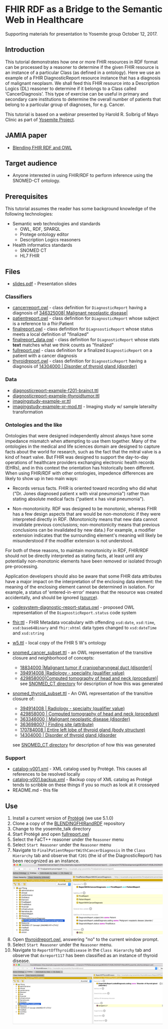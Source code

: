 # FHIR RDF as a Bridge to the Semantic Web in Healthcare
Supporting materials for presentation to Yosemite group  October 12, 2017.


## Introduction
This tutorial demonstrates how one or more FHIR resources in RDF format can be processed by a reasoner to determine if the given FHIR resource is an instance of a particular Class (as defined in a ontology). Here we use an example of a FHIR DiagnosticReport resource instance that has a diagnosis of malignant neoplasm. We shall feed this FHIR resource into a Description Logics (DL) reasoner to determine if it belongs to a Class called ‘CancerDiagnosis’. This type of exercise can be useful in primary and secondary care institutions to determine the overall number of patients that belong to a particular group of diagnoses, for e.g. Cancer.

This tutorial is based on a webinar presented by Harold R. Solbrig of Mayo Clinic as part of [Yosemite Project](http://yosemiteproject.org/fhir-rdf-as-a-bridge-to-the-semantic-web-in-healthcare/).


## JAMIA paper
* [Blending FHIR RDF and OWL](http://www.swat4ls.org/wp-content/uploads/2017/11/SWAT4LS-2017_paper_28.pdf)

## Target audience
* Anyone interested in using FHIR/RDF to perform inference using the SNOMED-CT ontology.

## Prerequisites
This tutorial assumes the reader has some background knowledge of the following technologies:
* Semantic web technologies and standards
  * OWL, RDF, SPARQL
  * Protege ontology editor
  * Description Logics reasoners
* Health informatics standards
  * SNOMED CT
  * HL7 FHIR


## Files
* [slides.pdf](slides.pdf) - Presentation slides

### Classifiers
* [cancerreport.owl](cancerreport.owl) - class definition for `DiagnosticReport` having a diagnosis of [346325008| Malignant neoplastic disease|](http://snomed.info/id/346325008)
* [patientreport.owl](patientreport.owl) - class definition for `DiagnosticReport` whose subject is a reference to a fhir:Patient
* [finalreport.owl](finalreport.owl) - class definition for `DiagnsosticReport` whose status meets a local definition of "finalized"
* [finalreport_data.owl](finalreport_data.owl) - class definition for `DiagnosticReport` whose stats **text** matches what we think counts as "finalized"
* [fullreport.owl](fullreport.owl) - class definition for a finalized `DiagnosticReport` on a patient with a cancer diagnosis
* [thyroidreport.owl](thyroidreport.owl) - class definition for `DiagnosticReport` having a diagnosis of [14304000 | Disorder of thyroid gland (disorder)](http://snomed.info/id/14304000)

### Data
* [diagnosticreport-example-f201-brainct.ttl](diagnosticreport-example-f201-brainct.ttl)
* [diagnosticreport-example-thyroidtumor.ttl](diagnosticreport-example-thyroidtumor.ttl)
* [imagingstudy-example-xr.ttl](imagingstudy-example-xr.ttl)
* [imagingstudy-example-xr-mod.ttl](imagingstudy-example-xr_mod.ttl) - Imaging study w/ sample laterailty transformation

### Ontologies and the like

Ontologies that were designed independently almost always have some impedance mismatch when attempting to use them together. Many of the ontologies in the medical and life sciences domain are designed to capture facts about the world for research, such as the fact that the mitral valve is a kind of heart valve. But FHIR was designed to support the day-to-day operations of healthcare providers exchanging electronic health records (EHRs), and in this context the orientation has historically been different. When using FHIR/RDF with other ontologies, impedence differences are likely to show up in two main ways:

* Records versus facts. FHIR is oriented toward recording who did what ("Dr. Jones diagnosed patient x with viral pneumonia") rather than stating absolute medical facts ("patient x has viral pneumonia").

* Non-monotonicity. RDF was designed to be monotonic, whereas FHIR has a few design aspects that are would be non-monotonic if they were interpreted directly in RDF. (Monotonicity means that new data cannot invalidate previous conclusions; non-monotonicity means that previous conclusions can be invalidated by new data.) For example, a modifier extension indicates that the surrounding element's meaning will likely be misunderstood if the modifier extension is not understood.

For both of these reasons, to maintain monotonicity in RDF, FHIR/RDF should not be directly interpreted as stating facts, at least until any potentially non-monotonic elements have been removed or isolated through pre-processing.

Application developers should also be aware that some FHIR data attributes have a major impact on the interpretation of the enclosing data element: the meaning of the enclosing element cannot be determined in isolation. For example, a status of 'entered-in-error' means that the resource was created accidentally, and should be ignored ([source](https://www.hl7.org/fhir/linked-data-module.html)).

* [codesystem-diagnostic-report-status.owl](codesystem-diagnostic-report-status.owl) - proposed OWL representation of the `DiagnosticReport.status` code system
* [fhir.ttl](fhir.ttl) - FHIR Metadata vocabulary with offending `xsd:date`, `xsd:time`, `xsd:base64Binary` and `fhir:xhtml` data types changed to `xsd:dateTime` and `xsd:string`
* [w5.ttl](w5.ttl) - local copy of the FHIR 5 W's ontology
* [snomed_cancer_subset.ttl](snomed_cancer_subset.ttl) - an OWL representation of the transitive closure and neighborhood of concepts:
  * [18834000 |Malignant tumor if craniopharyngeal duct (disorder)|](http://snomed.info/id/188340000)
  * [394914008 |Radiology - speciality (qualifier value)](http://snomed.info/id/394914008)
  * [429858000|Computed tomography of head and neck (procedure)|](http://snomed.info/id/429858000)
     see [SNOMED_CT directory](SNOMED_CT) for description of how this was generated
* [snomed_thyroid_subset.ttl](snomed_thyroid_subset.ttl) - An OWL representation of the transitive closure of:
    * [394914008 | Radiology - specialty (qualifier value)](http://snomed.info/id/394914008)
    * [429858000 | Computed tomography of head and neck (procedure)](http://snomed.info/id/429858000)
    * [363346000 | Malignant neoplastic disease (disorder)](http://snomed.info/id/363346000)
    * [363698007 | Finding site (attribute)](http://snomed.info/id/363698007)
    * [170784008 | Entire left lobe of thyroid gland (body structure)](http://snomed.info/id/170784008)
    * [14304000 | Disorder of thyroid gland (disorder](http://snomed.info/id/14304000)
    
    see [SNOMED_CT directory](SNOMED_CT) for description of how this was generated

### Support
* [catalog-v001.xml](catalog-v001.xml) - XML catalog used by Protégé.  This causes all references to be resolved locally
* [catalog-v001.backup.xml](catalog-v001.backup.xml) - Backup copy of XML catalog as Protégé tends to scribble on these things if you so much
as look at it crosseyed
* README.md - this file

## Use
1. Install a current version of [Protégé](https://protege.stanford.edu) (we use 5.1.0)
2. Clone a copy of the [BLENDINGFHIRandRDF](https://github.com/BD2KOnFHIR/BLENDINGFHIRandRDF) repository
3. Change to the yosemite_talk directory
3. Start Protégé and open [fullreport.owl](fullreport.owl)
4. Select the FaCT++ reasoner under the `Reasoner` menu
5. Select `Start Reasoner` under the `Reasoner` menu
6. Navigate to `FinalPatientReportWithCancerDiagnosis` in the `Class Hierarchy` tab and observe that `f201` (the id of the DiagnosticReport) has been recognized as an instance.
![Class Hierarchy Tab](images/img1.png)
7. Open [thyroidreport.owl](thyroidreport.owl), answering "no" to the current window prompt.
8. Select `Start Reasoner` under the `Reasoner` menu.
9. Navigate to `ReportOfThyroidDisease` in the `Class Hierarchy` tab and observe that `dxreport117` has been classified
as an instance of thyroid disease.
![Class Hierarchy Tab](images/img2.png)

